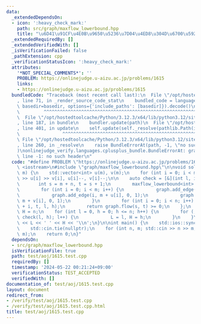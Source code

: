 ```yaml
---
data:
  _extendedDependsOn:
  - icon: ':heavy_check_mark:'
    path: src/graph/maxflow_lowerbound.hpp
    title: "\u6D41\u91CF\u4E0B\u9650\u5236\u7D04\u4ED8\u304D\u6700\u5927\u6D41"
  _extendedRequiredBy: []
  _extendedVerifiedWith: []
  _isVerificationFailed: false
  _pathExtension: cpp
  _verificationStatusIcon: ':heavy_check_mark:'
  attributes:
    '*NOT_SPECIAL_COMMENTS*': ''
    PROBLEM: https://onlinejudge.u-aizu.ac.jp/problems/1615
    links:
    - https://onlinejudge.u-aizu.ac.jp/problems/1615
  bundledCode: "Traceback (most recent call last):\n  File \"/opt/hostedtoolcache/Python/3.12.3/x64/lib/python3.12/site-packages/onlinejudge_verify/documentation/build.py\"\
    , line 71, in _render_source_code_stat\n    bundled_code = language.bundle(stat.path,\
    \ basedir=basedir, options={'include_paths': [basedir]}).decode()\n          \
    \         ^^^^^^^^^^^^^^^^^^^^^^^^^^^^^^^^^^^^^^^^^^^^^^^^^^^^^^^^^^^^^^^^^^^^^^^^^^^^^^^^^\n\
    \  File \"/opt/hostedtoolcache/Python/3.12.3/x64/lib/python3.12/site-packages/onlinejudge_verify/languages/cplusplus.py\"\
    , line 187, in bundle\n    bundler.update(path)\n  File \"/opt/hostedtoolcache/Python/3.12.3/x64/lib/python3.12/site-packages/onlinejudge_verify/languages/cplusplus_bundle.py\"\
    , line 401, in update\n    self.update(self._resolve(pathlib.Path(included), included_from=path))\n\
    \                ^^^^^^^^^^^^^^^^^^^^^^^^^^^^^^^^^^^^^^^^^^^^^^^^^^^^^^^^^\n \
    \ File \"/opt/hostedtoolcache/Python/3.12.3/x64/lib/python3.12/site-packages/onlinejudge_verify/languages/cplusplus_bundle.py\"\
    , line 260, in _resolve\n    raise BundleErrorAt(path, -1, \"no such header\"\
    )\nonlinejudge_verify.languages.cplusplus_bundle.BundleErrorAt: graph/maxflow_lowerbound.hpp:\
    \ line -1: no such header\n"
  code: "#define PROBLEM \"https://onlinejudge.u-aizu.ac.jp/problems/1615\"\n\n#include\
    \ <iostream>\n#include \"graph/maxflow_lowerbound.hpp\"\n\nvoid solve(int n, int\
    \ m) {\n    std::vector<int> u(m), v(m);\n    for (int i = 0; i < m; i++) std::cin\
    \ >> u[i] >> v[i], u[i]--, v[i]--;\n\n    auto check = [&](int l, int h) {\n \
    \       int s = m + n, t = s + 1;\n        maxflow_lowerbound<int> graph(t + 1);\n\
    \        for (int i = 0; i < m; i++) {\n            graph.add_edge(s, i, 1, 1);\n\
    \            graph.add_edge(i, m + u[i], 0, 1);\n            graph.add_edge(i,\
    \ m + v[i], 0, 1);\n        }\n        for (int i = 0; i < n; i++) graph.add_edge(m\
    \ + i, t, l, h);\n        return graph.flow(s, t) >= 0;\n    };\n    int L = 0,\
    \ H = n;\n    for (int l = 0, h = 0; h <= n; h++) {\n        for (; l <= h and\
    \ check(l, h); l++) {\n            L = l, H = h;\n        }\n    }\n    std::cout\
    \ << L << ' ' << H << '\\n';\n}\n\nint main() {\n    std::ios::sync_with_stdio(false);\n\
    \    std::cin.tie(nullptr);\n    for (int n, m; std::cin >> n >> m, n;) solve(n,\
    \ m);\n    return 0;\n}"
  dependsOn:
  - src/graph/maxflow_lowerbound.hpp
  isVerificationFile: true
  path: test/aoj/1615.test.cpp
  requiredBy: []
  timestamp: '2024-05-22 00:21:24+09:00'
  verificationStatus: TEST_ACCEPTED
  verifiedWith: []
documentation_of: test/aoj/1615.test.cpp
layout: document
redirect_from:
- /verify/test/aoj/1615.test.cpp
- /verify/test/aoj/1615.test.cpp.html
title: test/aoj/1615.test.cpp
---
```

